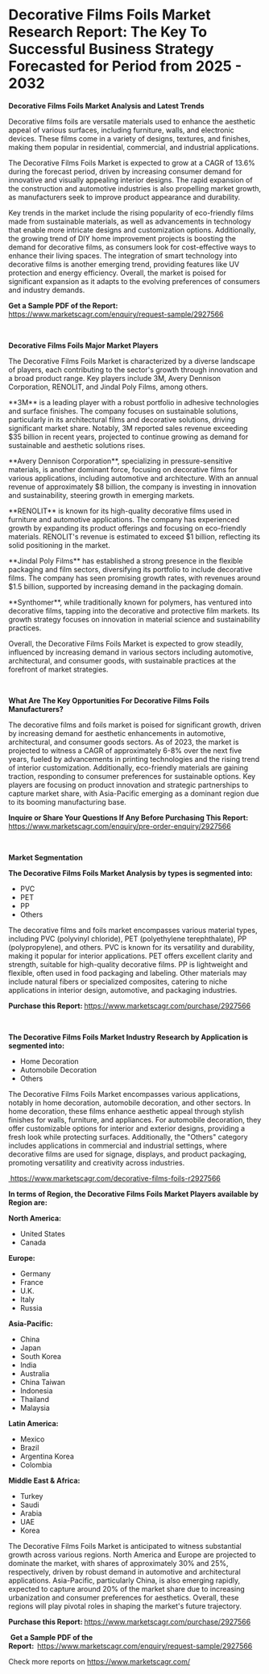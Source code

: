 <p><h1>Decorative Films Foils Market Research Report: The Key To Successful Business Strategy Forecasted for Period from 2025 - 2032</h1></p><p><strong>Decorative Films Foils Market Analysis and Latest Trends</strong></p>
<p><p>Decorative films foils are versatile materials used to enhance the aesthetic appeal of various surfaces, including furniture, walls, and electronic devices. These films come in a variety of designs, textures, and finishes, making them popular in residential, commercial, and industrial applications. </p><p>The Decorative Films Foils Market is expected to grow at a CAGR of 13.6% during the forecast period, driven by increasing consumer demand for innovative and visually appealing interior designs. The rapid expansion of the construction and automotive industries is also propelling market growth, as manufacturers seek to improve product appearance and durability. </p><p>Key trends in the market include the rising popularity of eco-friendly films made from sustainable materials, as well as advancements in technology that enable more intricate designs and customization options. Additionally, the growing trend of DIY home improvement projects is boosting the demand for decorative films, as consumers look for cost-effective ways to enhance their living spaces. The integration of smart technology into decorative films is another emerging trend, providing features like UV protection and energy efficiency. Overall, the market is poised for significant expansion as it adapts to the evolving preferences of consumers and industry demands.</p></p>
<p><strong>Get a Sample PDF of the Report:&nbsp;</strong> <a href="https://www.marketscagr.com/enquiry/request-sample/2927566?utm_campaign=3096&utm_medium=2&utm_source=Github&utm_content=ia&utm_term=12032025&utm_id=decorative-films-foils">https://www.marketscagr.com/enquiry/request-sample/2927566</a></p>
<p>&nbsp;</p>
<p><strong>Decorative Films Foils Major Market Players</strong></p>
<p><p>The Decorative Films Foils Market is characterized by a diverse landscape of players, each contributing to the sector's growth through innovation and a broad product range. Key players include 3M, Avery Dennison Corporation, RENOLIT, and Jindal Poly Films, among others.</p><p>**3M** is a leading player with a robust portfolio in adhesive technologies and surface finishes. The company focuses on sustainable solutions, particularly in its architectural films and decorative solutions, driving significant market share. Notably, 3M reported sales revenue exceeding $35 billion in recent years, projected to continue growing as demand for sustainable and aesthetic solutions rises.</p><p>**Avery Dennison Corporation**, specializing in pressure-sensitive materials, is another dominant force, focusing on decorative films for various applications, including automotive and architecture. With an annual revenue of approximately $8 billion, the company is investing in innovation and sustainability, steering growth in emerging markets.</p><p>**RENOLIT** is known for its high-quality decorative films used in furniture and automotive applications. The company has experienced growth by expanding its product offerings and focusing on eco-friendly materials. RENOLIT's revenue is estimated to exceed $1 billion, reflecting its solid positioning in the market.</p><p>**Jindal Poly Films** has established a strong presence in the flexible packaging and film sectors, diversifying its portfolio to include decorative films. The company has seen promising growth rates, with revenues around $1.5 billion, supported by increasing demand in the packaging domain.</p><p>**Synthomer**, while traditionally known for polymers, has ventured into decorative films, tapping into the decorative and protective film markets. Its growth strategy focuses on innovation in material science and sustainability practices.</p><p>Overall, the Decorative Films Foils Market is expected to grow steadily, influenced by increasing demand in various sectors including automotive, architectural, and consumer goods, with sustainable practices at the forefront of market strategies.</p></p>
<p>&nbsp;</p>
<p><strong>What Are The Key Opportunities For Decorative Films Foils Manufacturers?</strong></p>
<p><p>The decorative films and foils market is poised for significant growth, driven by increasing demand for aesthetic enhancements in automotive, architectural, and consumer goods sectors. As of 2023, the market is projected to witness a CAGR of approximately 6-8% over the next five years, fueled by advancements in printing technologies and the rising trend of interior customization. Additionally, eco-friendly materials are gaining traction, responding to consumer preferences for sustainable options. Key players are focusing on product innovation and strategic partnerships to capture market share, with Asia-Pacific emerging as a dominant region due to its booming manufacturing base.</p></p>
<p><strong>Inquire or Share Your Questions If Any Before Purchasing This Report:</strong> <a href="https://www.marketscagr.com/enquiry/pre-order-enquiry/2927566?utm_campaign=3096&utm_medium=2&utm_source=Github&utm_content=ia&utm_term=12032025&utm_id=decorative-films-foils">https://www.marketscagr.com/enquiry/pre-order-enquiry/2927566</a></p>
<p>&nbsp;</p>
<p><strong>Market Segmentation</strong></p>
<p><strong>The Decorative Films Foils Market Analysis by types is segmented into:</strong></p>
<p><ul><li>PVC</li><li>PET</li><li>PP</li><li>Others</li></ul></p>
<p><p>The decorative films and foils market encompasses various material types, including PVC (polyvinyl chloride), PET (polyethylene terephthalate), PP (polypropylene), and others. PVC is known for its versatility and durability, making it popular for interior applications. PET offers excellent clarity and strength, suitable for high-quality decorative films. PP is lightweight and flexible, often used in food packaging and labeling. Other materials may include natural fibers or specialized composites, catering to niche applications in interior design, automotive, and packaging industries.</p></p>
<p><strong>Purchase this Report:&nbsp;</strong><a href="https://www.marketscagr.com/purchase/2927566?utm_campaign=3096&utm_medium=2&utm_source=Github&utm_content=ia&utm_term=12032025&utm_id=decorative-films-foils">https://www.marketscagr.com/purchase/2927566</a></p>
<p>&nbsp;</p>
<p><strong>The Decorative Films Foils Market Industry Research by Application is segmented into:</strong></p>
<p><ul><li>Home Decoration</li><li>Automobile Decoration</li><li>Others</li></ul></p>
<p><p>The Decorative Films Foils Market encompasses various applications, notably in home decoration, automobile decoration, and other sectors. In home decoration, these films enhance aesthetic appeal through stylish finishes for walls, furniture, and appliances. For automobile decoration, they offer customizable options for interior and exterior designs, providing a fresh look while protecting surfaces. Additionally, the "Others" category includes applications in commercial and industrial settings, where decorative films are used for signage, displays, and product packaging, promoting versatility and creativity across industries.</p></p>
<p><a href="https://www.marketscagr.com/decorative-films-foils-r2927566?utm_campaign=3096&utm_medium=2&utm_source=Github&utm_content=ia&utm_term=12032025&utm_id=decorative-films-foils">&nbsp;https://www.marketscagr.com/decorative-films-foils-r2927566</a></p>
<p><strong>In terms of Region, the Decorative Films Foils Market Players available by Region are:</strong></p>
<p>
    <p> <strong> North America: </strong>
        <ul>
            <li>United States</li>
            <li>Canada</li>
        </ul>
        </p> 
    <p> <strong> Europe: </strong>
        <ul>
            <li>Germany</li>
            <li>France</li>
            <li>U.K.</li>
            <li>Italy</li>
            <li>Russia</li>
        </ul>
        </p> 
    <p> <strong> Asia-Pacific: </strong>
        <ul>
            <li>China</li>
            <li>Japan</li>
            <li>South Korea</li>
            <li>India</li>
            <li>Australia</li>
            <li>China Taiwan</li>
            <li>Indonesia</li>
            <li>Thailand</li>
            <li>Malaysia</li>
        </ul>
        </p> 
    <p> <strong> Latin America: </strong>
        <ul>
            <li>Mexico</li>
            <li>Brazil</li>
            <li>Argentina Korea</li>
            <li>Colombia</li>
        </ul>
        </p> 
    <p> <strong> Middle East & Africa: </strong>
        <ul>
            <li>Turkey</li>
            <li>Saudi</li>
            <li>Arabia</li>
            <li>UAE</li>
            <li>Korea</li>
        </ul>
    </p>
    </p>
<p><p>The Decorative Films Foils Market is anticipated to witness substantial growth across various regions. North America and Europe are projected to dominate the market, with shares of approximately 30% and 25%, respectively, driven by robust demand in automotive and architectural applications. Asia-Pacific, particularly China, is also emerging rapidly, expected to capture around 20% of the market share due to increasing urbanization and consumer preferences for aesthetics. Overall, these regions will play pivotal roles in shaping the market's future trajectory.</p></p>
<p><strong>Purchase this Report: </strong><a href="https://www.marketscagr.com/purchase/2927566?utm_campaign=3096&utm_medium=2&utm_source=Github&utm_content=ia&utm_term=12032025&utm_id=decorative-films-foils">https://www.marketscagr.com/purchase/2927566</a></p>
<p>&nbsp;<strong>Get a Sample PDF of the Report:&nbsp;&nbsp;</strong><a href="https://www.marketscagr.com/enquiry/request-sample/2927566?utm_campaign=3096&utm_medium=2&utm_source=Github&utm_content=ia&utm_term=12032025&utm_id=decorative-films-foils">https://www.marketscagr.com/enquiry/request-sample/2927566</a></p>
<p><strong></strong></p>
<p>Check more reports on <a href="https://www.marketscagr.com/?utm_campaign=3096&utm_medium=2&utm_source=Github&utm_content=ia&utm_term=12032025&utm_id=decorative-films-foils">https://www.marketscagr.com/</a></p>